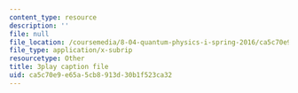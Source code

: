 ```yaml
---
content_type: resource
description: ''
file: null
file_location: /coursemedia/8-04-quantum-physics-i-spring-2016/ca5c70e9e65a5cb8913d30b1f523ca32_7q32Wnm4dEw.vtt
file_type: application/x-subrip
resourcetype: Other
title: 3play caption file
uid: ca5c70e9-e65a-5cb8-913d-30b1f523ca32
---
```

